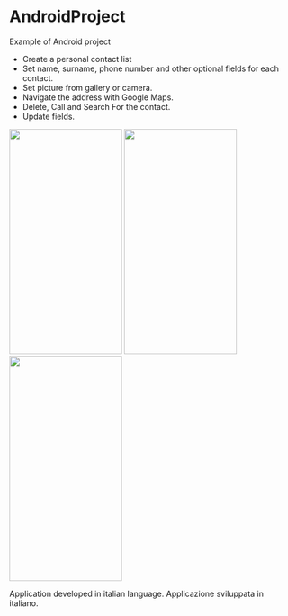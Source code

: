 # AndroidProject

Example of Android project

- Create a personal contact list
- Set name, surname, phone number and other optional fields for each contact.
- Set picture from gallery or camera.
- Navigate the address with Google Maps.
- Delete, Call and Search For the contact.
- Update fields.

<img src="https://user-images.githubusercontent.com/44165021/46955902-51bedc00-d094-11e8-9396-79f5f3b3f520.jpeg" width="200" height="400"> <img src="https://user-images.githubusercontent.com/44165021/46955906-52577280-d094-11e8-9bf4-4c568229d041.jpeg" width="200" height="400">  <img src="https://user-images.githubusercontent.com/44165021/46955904-51bedc00-d094-11e8-98ea-c27e35862848.jpeg" width="200" height="400">

Application developed in italian language.
Applicazione sviluppata in italiano.
